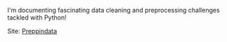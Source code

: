 I'm documenting fascinating data cleaning and preprocessing challenges tackled with Python!

Site: [Preppindata](https://www.preppindata.com/)
